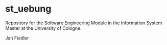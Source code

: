# st_uebung
Repository for the Software Engineering Module in the Information System Master at the University of Cologne.

Jan Fiedler
